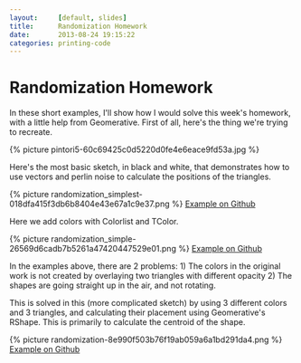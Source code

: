 ```yaml
---
layout:     [default, slides]
title:      Randomization Homework
date:       2013-08-24 19:15:22
categories: printing-code
---
```


Randomization Homework
======================

In these short examples, I'll show how I would solve this week's homework, with a little help from Geomerative. First of all, here's the thing we're trying to recreate.

{% picture pintori5-60c69425c0d5220d0fe4e6eace9fd53a.jpg %}

Here's the most basic sketch, in black and white, that demonstrates how to use vectors and perlin noise to calculate the positions of the triangles.

{% picture randomization_simplest-018dfa415f3db6b8404e43e67a1c9e37.png %}
[Example on Github](https://github.com/runemadsen/printing-code/tree/master/homework/randomization_simplest)

Here we add colors with Colorlist and TColor.

{% picture randomization_simple-26569d6cadb7b5261a47420447529e01.png %}
[Example on Github](https://github.com/runemadsen/printing-code/tree/master/homework/randomization_simple)

In the examples above, there are 2 problems: 1) The colors in the original work is not created by overlaying two triangles with different opacity 2) The shapes are going straight up in the air, and not rotating.

This is solved in this (more complicated sketch) by using 3 different colors and 3 triangles, and calculating their placement using Geomerative's RShape. This is primarily to calculate the centroid of the shape.

{% picture randomization-8e990f503b76f19ab059a6a1bd291da4.png %}
[Example on Github](https://github.com/runemadsen/printing-code/tree/master/homework/randomization)